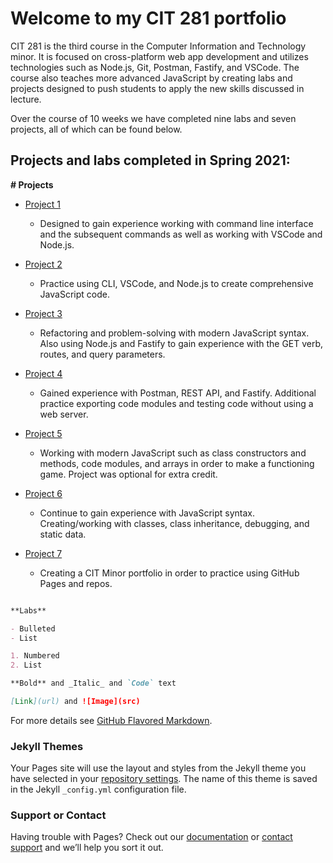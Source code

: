 # Welcome to my CIT 281 portfolio

CIT 281 is the third course in the Computer Information and Technology minor. It is focused on cross-platform web app development and utilizes technologies such as Node.js, Git, Postman, Fastify, and VSCode. The course also teaches more advanced JavaScript by creating labs and projects designed to push students to apply the new skills discussed in lecture. 

Over the course of 10 weeks we have completed nine labs and seven projects, all of which can be found below.

## Projects and labs completed in Spring 2021:

**# Projects**
- [Project 1]()
     * Designed to gain experience working with command line interface and the subsequent commands as well as working with VSCode and Node.js.

- [Project 2]()
     * Practice using CLI, VSCode, and Node.js to create comprehensive JavaScript code. 
 
- [Project 3]()
     * Refactoring and problem-solving with modern JavaScript syntax. Also using Node.js and Fastify to gain experience with the GET verb, routes, and query          parameters.
     
- [Project 4]()
     * Gained experience with Postman, REST API, and Fastify. Additional practice exporting code modules and testing code without using a web server.
     
- [Project 5]()
     * Working with modern JavaScript such as class constructors and methods, code modules, and arrays in order to make a functioning game. Project was optional for extra credit.

- [Project 6]()
     * Continue to gain experience with JavaScript syntax. Creating/working with classes, class inheritance, debugging, and static data.
     
- [Project 7]()
     * Creating a CIT Minor portfolio in order to practice using GitHub Pages and repos.
     

```markdown

**Labs**

- Bulleted
- List

1. Numbered
2. List

**Bold** and _Italic_ and `Code` text

[Link](url) and ![Image](src)
```

For more details see [GitHub Flavored Markdown](https://guides.github.com/features/mastering-markdown/).

### Jekyll Themes

Your Pages site will use the layout and styles from the Jekyll theme you have selected in your [repository settings](https://github.com/nataleeirwin/nataleeirwin.github.io/settings/pages). The name of this theme is saved in the Jekyll `_config.yml` configuration file.

### Support or Contact

Having trouble with Pages? Check out our [documentation](https://docs.github.com/categories/github-pages-basics/) or [contact support](https://support.github.com/contact) and we’ll help you sort it out.
